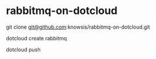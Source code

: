 rabbitmq-on-dotcloud
====================


git clone git@github.com:knowsis/rabbitmq-on-dotcloud.git

dotcloud create rabbitmq

dotcloud push
